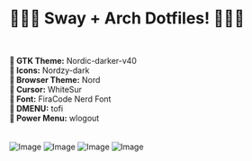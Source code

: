 # 🧙🏽‍♂️ Sway + Arch Dotfiles! 🧙🏽‍♂️
<br>

**󰔎 GTK Theme:** Nordic-darker-v40 <br>
**󰔎 Icons:** Nordzy-dark <br>
**󰔎 Browser Theme:** Nord <br>
**󰆽 Cursor:** WhiteSur <br>
** Font:** FiraCode Nerd Font <br>
**󰮫 DMENU:** tofi <br>
**󰤄 Power Menu:** wlogout <br>
<br>  
![Image](https://github.com/user-attachments/assets/bf9aeb22-55eb-4d2d-8567-a4f91bd030bb)
![Image](https://github.com/user-attachments/assets/22467590-6be7-4d29-8a7d-3d0b00492145)
![Image](https://github.com/user-attachments/assets/79fad720-42bd-4e4a-a3be-a3b2da879af9)
![Image](https://github.com/user-attachments/assets/956bfb22-d4d7-4c5d-a849-16feeb8fb2dd)

